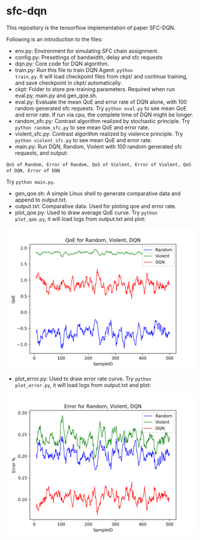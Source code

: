 # sfc-dqn

This repository is the tensorflow implementation of paper SFC-DQN.

Following is an introduction to the files:

* env.py: Environment for simulating SFC chain assignment.
* config.py: Presettings of bandwidth, delay and sfc requests
* dqn.py: Core code for DQN algorithm.
* train.py: Run this file to train DQN Agent: <code>python train.py</code>. It will load checkpoint files from ckpt/ and continue training, and save checkpoint in ckpt/ automatically.
* ckpt: Folder to store pre-training parameters. Required when run eval.py, main.py and gen_qoe.sh.
* eval.py: Evaluate the mean QoE and error rate of DQN alone, with 100 random generated sfc requests. Try <code>python eval.py</code> to see mean QoE and error rate. If run via cpu, the complete time of DQN might be longer.
* random_sfc.py: Contrast algorithm realized by stochastic principle. Try <code>python random_sfc.py</code> to see mean QoE and error rate.
* violent_sfc.py: Contrast algorithm realized by violence principle. Try <code>python violent_sfc.py</code> to see mean QoE and error rate.
* main.py: Run DQN, Random, Violent with 100 random generated sfc requests, and output: 
```
QoS of Random, Error of Random, QoS of Violent, Error of Violent, QoS of DQN, Error of DQN
```
Try <code>python main.py</code>.
* gen_qoe.sh: A simple Linux shell to generate comparative data and append to output.txt.
* output.txt: Comparative data. Used for ploting qoe and error rate.
* plot_qoe.py: Used to draw average QoE curve. Try <code>python plot_qoe.py</code>, it will load logs from output.txt and plot:

![](figure_QoE.png)

* plot_error.py: Used to draw error rate curve. Try <code>python plot_error.py</code>, it will load logs from output.txt and plot:

![](figure_error.png)
